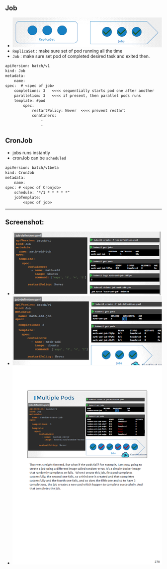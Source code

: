 ## Job
- ![img.png](../99_img/99_2_img/05/img.png)
- `ReplicaSet` : make sure set of pod running all the time
- `Job` : make sure set pod of completed desired task and exited then.

```
apiVersion: batch/v1
kind: Job
metadata: 
    name:
spec:  # <spec of job>
    completions: 3   <<<< sequentially starts pod one after another
    parallelism: 3   <<<< if present, then parallel pods runs
    template: #pod
        spec:
            restartPolicy: Never  <<<< prevent restart
            conatiners:
                - 
                - 
```

## CronJob
- jobs runs instantly
- cronJob can be `scheduled`
```
apiVersion: batch/v1beta
kind: CronJob
metadata:
    name:
spec: # <spec of Cronjob>
    schedule: "*/1 * * * * *"
    jobTemplate:
        <spec of job>
```
---
## Screenshot:
  - ![img_1.png](../99_img/99_2_img/05/img_1.png)
  - ![img_2.png](../99_img/99_2_img/05/img_2.png)
  - ![img_3.png](../99_img/99_2_img/05/img_3.png)




